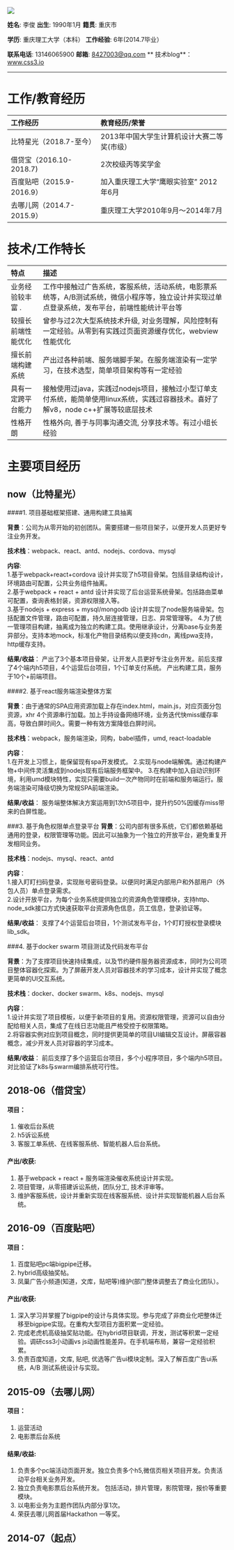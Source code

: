 ![](https://www.css3.io/assets/me.jpg)

**姓名**: 李俊         **出生**: 1990年1月         **籍贯**: 重庆市

**学历**: 重庆理工大学（本科） **工作经验**: 6年\(2014.7毕业）

**联系电话**: 13146065900        **邮箱**: 8427003@qq.com **    技术blog**：www.css3.io

---

# 工作/教育经历

| 工作经历 | 教育经历/荣誉 |
| :--- | :--- |
| 比特星光（2018.7-至今） | 2013年中国大学生计算机设计大赛二等奖\(市级） |
| 借贷宝（2016.10-2018.7\) | 2次校级丙等奖学金 |
| 百度贴吧（2015.9-2016.9） |  加入重庆理工大学“鹰眼实验室”  2012年6月|
| 去哪儿网（2014.7-2015.9） | 重庆理工大学2010年9月～2014年7月|


# 技术/工作特长

| 特点 | 描述 |
| :--- | :--- |
| 业务经验较丰富                                                                            . | 工作中接触过广告系统，客服系统，活动系统，电影票系统等，A/B测试系统，微信小程序等，独立设计并实现过单点登录系统，发布平台，前端性能统计平台等 |
| 较擅长前端性能优化 | 曾参与过2次大型系统技术升级, 对业务理解，风险控制有一定经验。从零到有实践过页面资源缓存优化，webview性能优化 |
| 擅长前端构建系统 | 产出过各种前端、服务端脚手架。在服务端渲染有一定学习，在技术选型，简单项目架构等有一定经验 |
| 具有一定跨平台能力 | 接触使用过java，实践过nodejs项目，接触过小型订单支付系统，能简单使用linux系统，实践过容器技术。喜好了解v8，node c++扩展等较底层技术 |
| 性格开朗 | 性格外向, 善于与同事沟通交流, 分享技术等。有过小组长经验 |



# 主要项目经历

<!-- timeline -->
## now（比特星光）


####1. 项目基础框架搭建、通用构建工具抽离

**背景**：公司为从零开始的初创团队。需要搭建一些项目架子，以便开发人员更好专注业务开发。

**技术栈**：webpack、react、antd、nodejs、cordova、mysql

**内容**:  
   1.基于webpack+react+cordova 设计并实现了h5项目骨架。包括目录结构设计，环境路由可配置，公共业务组件抽离。  
   2.基于webpack + react + antd 设计并实现了后台运营系统骨架。包括路由菜单可配置，查询表格封装，资源权限接入等。  
   3.基于nodejs + express + mysql/mongodb 设计并实现了node服务端骨架。包括配置文件管理，路由可配置，持久层连接管理，日志、异常管理等。
   4.为了统一管理项目构建，抽离成为独立的构建工具。使用继承设计，分离base与业务差异部分。支持本地mock，标准化产物目录结构以便支持cdn，离线pwa支持，http缓存支持。

**结果/收益**：
    产出了3个基本项目骨架，让开发人员更好专注业务开发。前后支撑了4个端内h5项目，4个运营后台项目，1个订单支付系统。
    产出构建工具，服务于10个+前端项目。 

####2. 基于react服务端渲染整体方案 

**背景**：由于通常的SPA应用资源加载上存在index.html，main.js，对应页面分包资源，xhr 4个资源串行加载。加上手持设备网络环境，业务迭代快miss缓存率高，导致白屏时间久。需要一种有效方案降低白屏时间。

**技术栈**：webpack，服务端渲染，同构，babel插件，umd, react-loadable

**内容**：  
   1.在开发上习惯上，能保留现有spa开发模式。
   2.实现与node端解偶。通过构建产物+中间件灵活集成到nodejs现有后端服务框架中。
   3.在构建中加入自动识别环境，利用umd模块特性，实现只需要build一次产物同时在前端和服务端运行。服务端渲染可降级切换为常规SPA前端渲染。

**结果/收益**：
    服务端整体解决方案运用到1次h5项目中，提升约50%因缓存miss带来的白屏性能。

###3. 基于角色权限单点登录平台
**背景**：公司内部有很多系统，它们都依赖基础通用的登录，权限管理等功能。因此可以抽象为一个独立的开放平台，避免重复开发相同业务。

**技术栈**：nodejs、mysql、react、antd

**内容**：  
   1.接入盯盯扫码登录，实现账号密码登录。以便同时满足内部用户和外部用户（外包人员）单点登录需求。  
   2.设计开放平台，为每个业务系统提供独立的资源角色管理模块，支持http、node_sdk接口方式快速获取平台资源角色信息，员工信息，登录验证等。
    
**结果/收益**：
    支撑了4个运营后台项目，1个测试发布平台，1个盯盯授权登录模块lib_sdk。

###4. 基于docker swarm 项目测试及代码发布平台

**背景**：为了支撑项目快速持续集成，以及节约硬件服务器资源成本，同时为公司项目整体容器化探索。为了屏蔽开发人员对容器技术的学习成本，设计并实现了概念更简单的UI交互系统。

**技术栈**：docker、docker swarm、k8s、nodejs、mysql

**内容**：  
   1.设计并实现了项目模板，以便于新项目的复用。资源权限管理，资源可以自由分配给相关人员，集成了在线日志功能且严格受控于权限策略。  
   2.将容器实例对应到项目概念，同时提供更简单的项目UI编辑交互设计。屏蔽容器概念，减少开发人员对容器的学习成本。

**结果/收益**：
    前后支撑了多个运营后台项目，多个小程序项目，多个端内h5项目。对比验证了k8s与swarm编排系统可行性。
    
<!-- /timeline -->

<!-- timeline -->
## 2018-06（借贷宝）

#### 项目：

1. 催收后台系统 
2. h5诉讼系统 
3. 客服工单系统、在线客服系统、智能机器人后台系统。

#### 产出/收获:

1. 基于webpack + react + 服务端渲染催收系统设计并实现。
2. 项目管理，从零搭建诉讼系统，团队分工, 技术评审等。
3. 维护客服系统，设计并重新实现在线客服系统、设计并实现智能机器人后台系统。
<!-- /timeline -->

<!-- timeline -->
## 2016-09（百度贴吧）

#### 项目：

1. 百度贴吧pc端bigpipe迁移。
2. hybrid高级抽奖帖。
3. 凤巢广告小频道\(知道，文库，贴吧等\)维护\(部门整体调整去了商业化团队）。

#### 产出/收获:

1. 深入学习并掌握了bigpipe的设计与具体实现。参与完成了非商业化吧整体迁移至bigpipe实现。在重构大型项目方面积累一定经验。
2. 完成老虎机高级抽奖贴功能。在hybrid项目联调，开发，测试等积累一定经验。调研css3小动画vs js动画性能差异。在手机端布局，兼容一定经验积累。  
3. 负责百度知道，文库, 贴吧, 优选等广告ui模块定制。深入了解百度广告ui系统，A/B 测试系统设计与实现。
<!-- /timeline -->



<!-- timeline -->
## 2015-09（去哪儿网）

#### 项目：

1. 运营活动
2. 电影票后台系统 

#### 结果/收益:

1. 负责多个pc端活动页面开发。独立负责多个h5,微信页相关项目开发。负责活动平台相关业务开发。
2. 独立负责电影票后台系统开发。 包括活动，排片管理，影院管理，报价等重要模块。
3. 以电影业务为主题作团队内部分享1次。
4. 荣获去哪儿网首届Hackathon 一等奖。
<!-- /timeline -->

<!-- timeline -->
## 2014-07（起点）
<!-- /timeline -->











